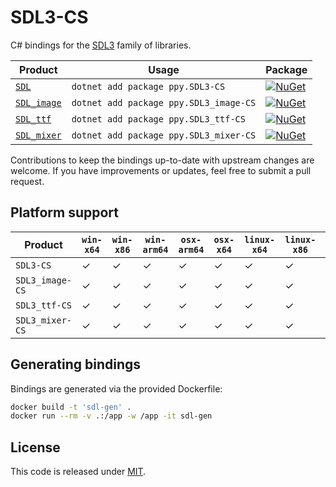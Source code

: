 # SDL3-CS

C# bindings for the [SDL3](https://github.com/libsdl-org/SDL) family of libraries.

| Product                                                          | Usage                                  | Package                                                                                                                    |
|------------------------------------------------------------------|----------------------------------------|----------------------------------------------------------------------------------------------------------------------------|
| [`SDL`](https://github.com/libsdl-org/SDL/tree/main)             | `dotnet add package ppy.SDL3-CS`       | [![NuGet](https://img.shields.io/nuget/v/ppy.SDL3-CS?label=nuget)](https://www.nuget.org/packages/ppy.SDL3-CS)             |     
| [`SDL_image`](https://github.com/libsdl-org/SDL_image/tree/main) | `dotnet add package ppy.SDL3_image-CS` | [![NuGet](https://img.shields.io/nuget/v/ppy.SDL3_image-CS?label=nuget)](https://www.nuget.org/packages/ppy.SDL3_image-CS) | 
| [`SDL_ttf`](https://github.com/libsdl-org/SDL_ttf/tree/main)     | `dotnet add package ppy.SDL3_ttf-CS`   | [![NuGet](https://img.shields.io/nuget/v/ppy.SDL3_ttf-CS?label=nuget)](https://www.nuget.org/packages/ppy.SDL3_ttf-CS)     |
| [`SDL_mixer`](https://github.com/libsdl-org/SDL_mixer/tree/main) | `dotnet add package ppy.SDL3_mixer-CS` | [![NuGet](https://img.shields.io/nuget/v/ppy.SDL3_mixer-CS?label=nuget)](https://www.nuget.org/packages/ppy.SDL3_mixer-CS) |

Contributions to keep the bindings up-to-date with upstream changes are welcome. If you have improvements or updates, feel free to submit a pull request.

## Platform support

| Product         | `win-x64` | `win-x86` | `win-arm64` | `osx-arm64` | `osx-x64` | `linux-x64` | `linux-x86` | `linux-arm64` | `linux-arm` | `ios`   | `android` |
|-----------------|-----------|-----------|-------------|-------------|-----------|-------------|-------------|---------------|-------------|---------|-----------|
| `SDL3-CS`       | &check;   | &check;   | &check;     | &check;     | &check;   | &check;     | &check;     | &check;       | &check;     | &check; | &check;   |
| `SDL3_image-CS` | &check;   | &check;   | &check;     | &check;     | &check;   | &check;     | &check;     | &check;       | &check;     | &check; | &check;   |
| `SDL3_ttf-CS`   | &check;   | &check;   | &check;     | &check;     | &check;   | &check;     | &check;     | &check;       | &check;     | &check; | &check;   |
| `SDL3_mixer-CS` | &check;   | &check;   | &check;     | &check;     | &check;   | &check;     | &check;     | &check;       | &check;     | &check; | &check;   |

## Generating bindings

Bindings are generated via the provided Dockerfile:

```sh
docker build -t 'sdl-gen' .
docker run --rm -v .:/app -w /app -it sdl-gen
```

## License

This code is released under [MIT](LICENCE).

